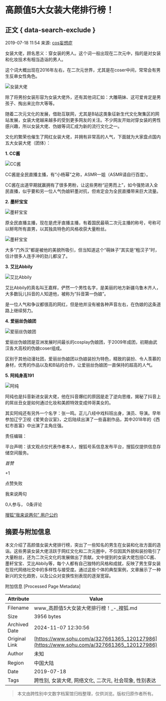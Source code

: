 # 高颜值5大女装大佬排行榜！

## 正文 { data-search-exclude }


2019-07-18 11:54 来源: [cos妄想症](https://www.sohu.com/a/327661365_120127986?spm=smpc.content-abroad.content.1.1730982590106IM47DR3)

女装大佬，顾名思义：穿女装的男人。这个词一般出现在二次元中，指的是对女装和化妆技术有相当造诣的男人。

这个词大概出现在2016年左右，在二次元世界，尤其是在coser中间，常常会有男生反串女性角色。

![女装大佬](http://5b0988e595225.cdn.sohucs.com/images/20190718/975162ca536649f79e4c7cd1cd1f4b44.jpeg)

除了将男扮女装形容为女装大佬外，还有其他词汇如：大雕萌妹、这可爱肯定是男孩子、掏出来比你大等等。

随着二次元文化的发展，借助互联网，尤其是B站这类象征新生代文化聚集区的网站发展，女装大佬越来越多的受到更多网友的关注。不少网友开始对穿女装的男性感兴趣，所以女装大佬、伪娘等词汇成为新的流行文化之一。

文化的繁荣也催生了网红女装大佬，并拥有非常高的人气，下面就为大家盘点国内五大女装大佬（团体）：

**1. CC酱**

![CC酱](https://5b0988e595225.cdn.sohucs.com/images/20190718/b729315c619149c3bc892495845cff12.jpeg)

CC酱是全民直播主播，有“小杨幂”之称，ASMR一姐（ASMR请自行百度）。

CC酱在出道早期就赢拥有了很多男粉，让这些男粉“迎男而上”，如今强势进入全民直播，似乎要和另一位人气伪娘轩墨对抗，但肯定会为全民直播带来巨大流量。

**2. 墨轩宝宝**

![墨轩宝宝](https://5b0988e595225.cdn.sohucs.com/images/20190718/7c9647589c0045758b2def31a361fda6.jpeg)

原全民直播主播，现在是虎牙直播主播，有着国民最萌二次元主播的称号，号称可以掰弯所有直男，以其独具特色的风格收获大量粉丝。

![墨轩宝宝](http://5b0988e595225.cdn.sohucs.com/images/20190718/0bc10a5e8b4f45fdac81e03180ef0757.jpeg)

大多“门外汉”都是被他的美貌所吸引，但当知道这个“萌妹子”其实是“粗汉子”时，估计很多人连手冲的劲儿都没了。

**3. 艾比Abbily**

![艾比Abbily](https://5b0988e595225.cdn.sohucs.com/images/20190718/cd9cf4dc4b524db0a49f458c5b738792.jpeg)

艾比Abbily的真名叫王嘉辉，俨然一个男性名字，是美丽的地方新疆乌鲁木齐人，大多数玩儿抖音的人知道他，被称为“抖音第一伪娘”。

是一位人气和争议都很高的网红，但是他并没有被各种声音左右，在伪娘的这条道路上继续努力。

**4. 爱丽丝伪娘团**

![爱丽丝伪娘团](https://5b0988e595225.cdn.sohucs.com/images/20190718/059c45059e7243a09c13909729754cf0.jpeg)

爱丽丝伪娘团是亚洲发展时间最长的cosplay伪娘团，于2009年成团，初期由武汉各大高校的伪娘coser组成。

区别于其他动漫社团，爱丽丝伪娘团以伪娘装扮为特色，精致的装扮、令人羡慕的身材，优秀的作品以及和B站的合作，让爱丽丝伪娘团一直保持的超高的人气。

**5. 阿纯身高191**

![阿纯](https://5b0988e595225.cdn.sohucs.com/images/20190718/81e29c464abc441f9613e8a7d0711336.jpeg)

阿纯也是抖音新进女装大佬，他在抖音爆红的原因是走了逆向思维，揭秘了抖音上的屌丝丑女是如何通过化妆和美颜特效变成帅哥美女的。

其实阿纯还有另外一个名字：张一鸣。正儿八经中戏科班出身，演员、导演。早年参加辽宁卫视《爱笑会议室》，之后陆续出演了一些喜剧作品，其中2018年的《西虹市首富》中出演了主角庄强。

责任编辑：

平台声明：该文观点仅代表作者本人，搜狐号系信息发布平台，搜狐仅提供信息存储空间服务。

_首赞_

+1

点赞失败

我来说两句

0人参与， 0条评论

[搜狐“我来说两句” 用户公约](http://zt.pinglun.sohu.com/s2014/sljyhgy/index.shtml)

## 摘要与附加信息

<!-- tcd_abstract -->
本文介绍了高颜值女装大佬排行榜，突出了一些知名的男生在女装和化妆方面的造诣。这些男装女装大佬活跃于网红文化和二次元圈中，不仅因其外貌和装扮吸引了大量粉丝，还为二次元文化的发展做出了贡献。文中提到的女装大佬包括CC酱、墨轩宝宝、艾比Abbily等，每个人都有自己独特的风格和成就，反映了男生穿女装在现代网络社交中的多样性与接受度。通过这些个体的典型案例，文章展示了一种新兴的文化趋势，以及公众对变换性别表现的逐渐宽容。
<!-- tcd_abstract_end -->

附加信息 [Processed Page Metadata]

| Attribute       | Value                                  |
|-----------------|----------------------------------------|
| Filename        | www_高颜值5大女装大佬排行榜！_-_搜狐.md                             |
| Size            | 3956 bytes                           |
| Archived Date   | 2024-11-07 12:30:56                             |
| Original Link   | [https://www.sohu.com/a/327661365_120127986](https://www.sohu.com/a/327661365_120127986)                       |
| Author          | 未知                               |
| Region          | 中国大陆                               |
| Date            | 2019-07-18                                 |
| Tags            | 跨性别, 女装大佬, 网络文化, 二次元, 社会现象, 性别表达                                 |
>
> 本文由跨性别中文数字档案馆归档整理，仅供浏览。版权归原作者所有。
>